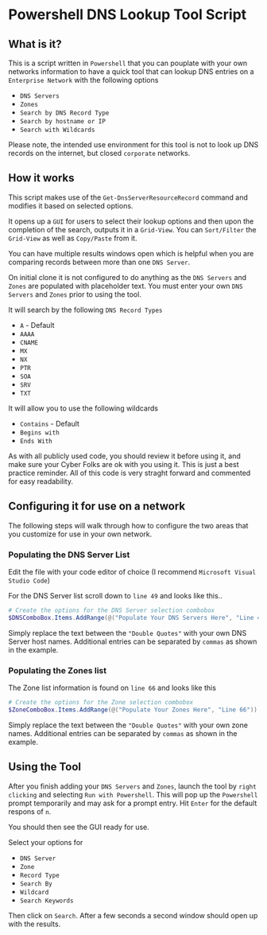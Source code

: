 # Powershell DNS Lookup Tool Script

## What is it?

This is a script written in `Powershell` that you can pouplate with your own networks information to have a quick tool that can lookup DNS entries on a `Enterprise Network` with the following options

- `DNS Servers`
- `Zones`
- `Search by DNS Record Type`
- `Search by hostname or IP`
- `Search with Wildcards`

Please note, the intended use environment for this tool is not to look up DNS records on the internet, but closed `corporate` networks.

## How it works

This script makes use of the `Get-DnsServerResourceRecord` command and modifies it based on selected options.

It opens up a `GUI` for users to select their lookup options and then upon the completion of the search, outputs it in a `Grid-View`. You can `Sort/Filter` the `Grid-View` as well as `Copy/Paste` from it. 

You can have multiple results windows open which is helpful when you are comparing records between more than one `DNS Server`.

On initial clone it is not configured to do anything as the `DNS Servers` and `Zones` are populated with placeholder text. You must enter your own `DNS Servers` and `Zones` prior to using the tool.

It will search by the following `DNS Record Types`
- `A` - Default
- `AAAA`
- `CNAME`
- `MX`
- `NX`
- `PTR`
- `SOA`
- `SRV`
- `TXT`

It will allow you to use the following wildcards
- `Contains` - Default
- `Begins with`
- `Ends With`

As with all publicly used code, you should review it before using it, and make sure your Cyber Folks are ok with you using it. This is just a best practice reminder. All of this code is very straght forward and commented for easy readability.

## Configuring it for use on a network

The following steps will walk through how to configure the two areas that you customize for use in your own network.

### Populating the DNS Server List

Edit the file with your code editor of choice (I recommend `Microsoft Visual Studio Code`)

For the DNS Server list scroll down to `line 49` and looks like this..

``` Powershell
# Create the options for the DNS Server selection combobox
$DNSComboBox.Items.AddRange(@("Populate Your DNS Servers Here", "Line 49"))
```

Simply replace the text between the `"Double Quotes"` with your own DNS Server host names. Additional entries can be separated by `commas` as shown in the example.

### Populating the Zones list

The Zone list information is found on `line 66` and looks like this

``` Powershell
# Create the options for the Zone selection combobox
$ZoneComboBox.Items.AddRange(@("Populate Your Zones Here", "Line 66"))
```

Simply replace the text between the `"Double Quotes"` with your own zone names. Additional entries can be separated by `commas` as shown in the example.


## Using the Tool

After you finish adding your `DNS Servers` and `Zones`, launch the tool by `right clicking` and selecting `Run with Powershell`. This will pop up the `Powershell` prompt temporarily and may ask for a prompt entry. Hit `Enter` for the default respons of `n`.

You should then see the GUI ready for use.

Select your options for 
- `DNS Server`
- `Zone`
- `Record Type`
- `Search By`
- `Wildcard`
- `Search Keywords`

Then click on `Search`. After a few seconds a second window should open up with the results.

